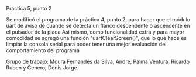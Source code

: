 Practica 5, punto 2

Se modificó el programa de la práctica 4, punto 2, para hacer que el módulo uart dé aviso de cuando se detecta un flanco descendente o ascendente en el pulsador de la placa
Asi mismo, como funcionalidad extra y para mayor comodidad se agregó una función "uartClearScreen()", que lo que hace es limpiar la consola serial para poder tener una mejor evaluación del comportamiento del programa

Grupo de trabajo: Moura Fernandés da Silva, André, Palma Ventura, Ricardo Ruben y Genero, Denis Jorge.